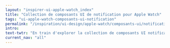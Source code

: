 ```yaml
---
layout: "inspirer-ui-apple-watch_index"
title: "Collection de composants UI de notification pour Apple Watch"
tags: "ui-apple-watch-composants-ui-notification"
permalink: "/inspiration/ui-design/apple-watch/composants-ui/notification/"
intro:
text-twtr: "En train d'explorer la collection de composants UI notification pour Apple Watch – @MagDuWebdesign"
current_nav: "all"
---
```

